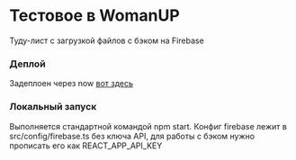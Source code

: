 # Тестовое в WomanUP

Туду-лист с загрузкой файлов с бэком на Firebase

### Деплой

Задеплоен через now [вот здесь](https://womanup.egorushque.space/)

### Локальный запуск

Выполняется стандартной командой npm start. Конфиг firebase лежит в src/config/firebase.ts без ключа API, для работы с
бэком нужно прописать его как REACT_APP_API_KEY
